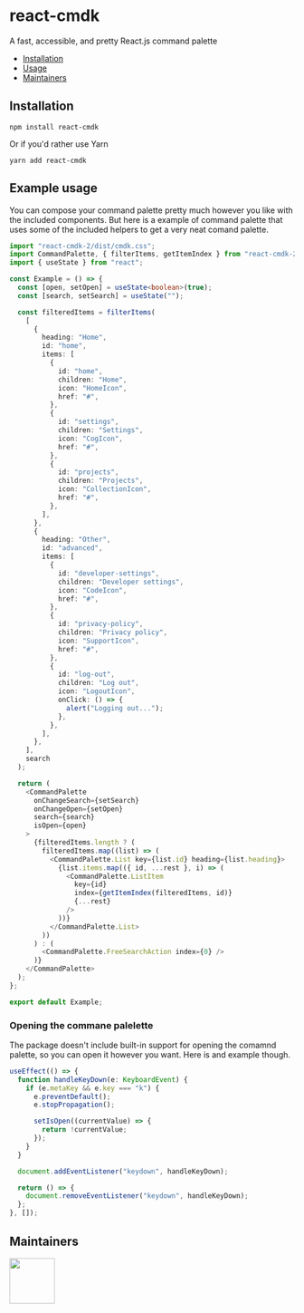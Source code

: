 # react-cmdk

A fast, accessible, and pretty React.js command palette

- [Installation](#installation)
- [Usage](#example-usage)
- [Maintainers](#maintainers)

## Installation

```
npm install react-cmdk
```

Or if you'd rather use Yarn

```
yarn add react-cmdk
```

## Example usage

You can compose your command palette pretty much however you like with the
included components. But here is a example of command palette that uses some
of the included helpers to get a very neat comand palette.

```typescript
import "react-cmdk-2/dist/cmdk.css";
import CommandPalette, { filterItems, getItemIndex } from "react-cmdk-2";
import { useState } from "react";

const Example = () => {
  const [open, setOpen] = useState<boolean>(true);
  const [search, setSearch] = useState("");

  const filteredItems = filterItems(
    [
      {
        heading: "Home",
        id: "home",
        items: [
          {
            id: "home",
            children: "Home",
            icon: "HomeIcon",
            href: "#",
          },
          {
            id: "settings",
            children: "Settings",
            icon: "CogIcon",
            href: "#",
          },
          {
            id: "projects",
            children: "Projects",
            icon: "CollectionIcon",
            href: "#",
          },
        ],
      },
      {
        heading: "Other",
        id: "advanced",
        items: [
          {
            id: "developer-settings",
            children: "Developer settings",
            icon: "CodeIcon",
            href: "#",
          },
          {
            id: "privacy-policy",
            children: "Privacy policy",
            icon: "SupportIcon",
            href: "#",
          },
          {
            id: "log-out",
            children: "Log out",
            icon: "LogoutIcon",
            onClick: () => {
              alert("Logging out...");
            },
          },
        ],
      },
    ],
    search
  );

  return (
    <CommandPalette
      onChangeSearch={setSearch}
      onChangeOpen={setOpen}
      search={search}
      isOpen={open}
    >
      {filteredItems.length ? (
        filteredItems.map((list) => (
          <CommandPalette.List key={list.id} heading={list.heading}>
            {list.items.map(({ id, ...rest }, i) => (
              <CommandPalette.ListItem
                key={id}
                index={getItemIndex(filteredItems, id)}
                {...rest}
              />
            ))}
          </CommandPalette.List>
        ))
      ) : (
        <CommandPalette.FreeSearchAction index={0} />
      )}
    </CommandPalette>
  );
};

export default Example;
```

### Opening the commane palelette

The package doesn't include built-in support for opening the comamnd palette,
so you can open it however you want. Here is and example though.

```typescript
useEffect(() => {
  function handleKeyDown(e: KeyboardEvent) {
    if (e.metaKey && e.key === "k") {
      e.preventDefault();
      e.stopPropagation();

      setIsOpen((currentValue) => {
        return !currentValue;
      });
    }
  }

  document.addEventListener("keydown", handleKeyDown);

  return () => {
    document.removeEventListener("keydown", handleKeyDown);
  };
}, []);
```

## Maintainers

<a href="https://github.com/albingroen"> 
  <img src="https://avatars.githubusercontent.com/u/19674362?v=4" width="80" height="80" />
</a>
